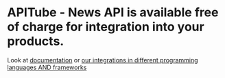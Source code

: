 # APITube - News API is available free of charge for integration into your products.

Look at [documentation](https://docs.apitube.io) or [our integrations in different programming languages AND frameworks](https://github.com/apitube/integrations)
